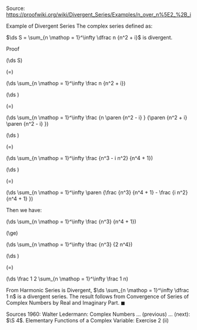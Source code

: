 # 

Source: https://proofwiki.org/wiki/Divergent_Series/Examples/n_over_n%5E2_%2B_i

Example of Divergent Series
The complex series defined as:

$\ds S = \sum_{n \mathop = 1}^\infty \dfrac n {n^2 + i}$
is divergent.


Proof













\(\ds S\)

\(=\)







\(\ds \sum_{n \mathop = 1}^\infty \frac n {n^2 + i}\)




















\(\ds \)

\(=\)







\(\ds \sum_{n \mathop = 1}^\infty \frac {n \paren {n^2 - i} } {\paren {n^2 + i} \paren {n^2 - i} }\)




















\(\ds \)

\(=\)







\(\ds \sum_{n \mathop = 1}^\infty \frac {n^3 - i n^2} {n^4 + 1}\)




















\(\ds \)

\(=\)







\(\ds \sum_{n \mathop = 1}^\infty \paren {\frac {n^3} {n^4 + 1} - \frac {i n^2} {n^4 + 1} }\)










Then we have:














\(\ds \sum_{n \mathop = 1}^\infty \frac {n^3} {n^4 + 1}\)

\(\ge\)







\(\ds \sum_{n \mathop = 1}^\infty \frac {n^3} {2 n^4}\)




















\(\ds \)

\(=\)







\(\ds \frac 1 2 \sum_{n \mathop = 1}^\infty \frac 1 n\)










From Harmonic Series is Divergent, $\ds \sum_{n \mathop = 1}^\infty \dfrac 1 n$ is a divergent series.
The result follows from Convergence of Series of Complex Numbers by Real and Imaginary Part.
$\blacksquare$


Sources
1960: Walter Ledermann: Complex Numbers ... (previous) ... (next): $\S 4$. Elementary Functions of a Complex Variable: Exercise $2 \ \text {(ii)}$




